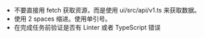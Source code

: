 - 不要直接用 fetch 获取资源，而是使用 ui/src/api/v1.ts 来获取数据。
- 使用 2 spaces 缩进。使用单引号。
- 在完成任务前验证是否有 Linter 或者 TypeScript 错误

